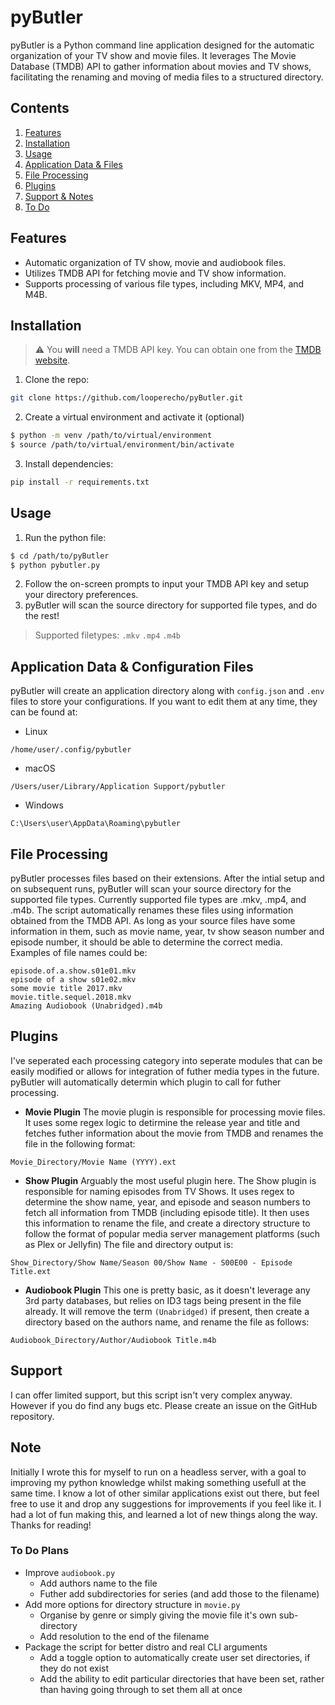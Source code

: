 # pyButler
pyButler is a Python command line application designed for the automatic organization of your TV show and movie files. It leverages The Movie Database (TMDB) API to gather information about movies and TV shows, facilitating the renaming and moving of media files to a structured directory.  


## Contents
1. [Features](#features)
2. [Installation](#installation)
3. [Usage](#usage)
4. [Application Data & Files](#application-data--configuration-files)
5. [File Processing](#file-processing)
6. [Plugins](#plugins)
7. [Support & Notes](#support)
8. [To Do](#to-do-plans)

## Features
* Automatic organization of TV show, movie and audiobook files.
* Utilizes TMDB API for fetching movie and TV show information.
* Supports processing of various file types, including MKV, MP4, and M4B.


## Installation
> ⚠️ You **will** need a TMDB API key. You can obtain one from the [TMDB website](https://developer.themoviedb.org/docs/getting-started).
1. Clone the repo:
```bash
git clone https://github.com/looperecho/pyButler.git
```
2. Create a virtual environment and activate it (optional)
```bash
$ python -m venv /path/to/virtual/environment
$ source /path/to/virtual/environment/bin/activate
```
3. Install dependencies:
```bash
pip install -r requirements.txt
```

## Usage
1. Run the python file:
```bash
$ cd /path/to/pyButler  
$ python pybutler.py
```
2. Follow the on-screen prompts to input your TMDB API key and setup your directory preferences.
3. pyButler will scan the source directory for supported file types, and do the rest!  
> Supported filetypes: `.mkv` `.mp4` `.m4b`

## Application Data & Configuration Files
pyButler will create an application directory along with `config.json` and `.env` files to store your configurations. If you want to edit them at any time, they can be found at:
* Linux
```
/home/user/.config/pybutler
```
* macOS
```
/Users/user/Library/Application Support/pybutler
```
* Windows
```
C:\Users\user\AppData\Roaming\pybutler
```

## File Processing
pyButler processes files based on their extensions. After the intial setup and on subsequent runs, pyButler will scan your source directory for the supported file types. Currently supported file types are .mkv, .mp4, and .m4b.
The script automatically renames these files using information obtained from the TMDB API. As long as your source files have some information in them, such as movie name, year, tv show season number and episode number, it should be able to determine the correct media.  
Examples of file names could be:

```
episode.of.a.show.s01e01.mkv
episode of a show s01e02.mkv
some movie title 2017.mkv
movie.title.sequel.2018.mkv
Amazing Audiobook (Unabridged).m4b
```

## Plugins
I've seperated each processing category into seperate modules that can be easily modified or allows for integration of futher media types in the future.
pyButler will automatically determin which plugin to call for futher processing.

* **Movie Plugin**
The movie plugin is responsible for processing movie files. It uses some regex logic to detirmine the release year and title and fetches futher information about the movie from TMDB and renames the file in the following format:
```
Movie_Directory/Movie Name (YYYY).ext
```

* **Show Plugin**
Arguably the most useful plugin here. The Show plugin is responsible for naming episodes from TV Shows. It uses regex to determine the show name, year, and episode and season numbers to fetch all information from TMDB (including episode title). It then uses this information to rename the file, and create a directory structure to follow the format of popular media server management platforms (such as Plex or Jellyfin)
The file and directory output is:  
```
Show_Directory/Show Name/Season 00/Show Name - S00E00 - Episode Title.ext
```

* **Audiobook Plugin**
This one is pretty basic, as it doesn't leverage any 3rd party databases, but relies on ID3 tags being present in the file already. It will remove the term `(Unabridged)` if present, then create a directory based on the authors name, and rename the file as follows:
```
Audiobook_Directory/Author/Audiobook Title.m4b
```


## Support
I can offer limited support, but this script isn't very complex anyway. However if you do find any bugs etc. Please create an issue on the GitHub repository.

## Note
Initially I wrote this for myself to run on a headless server, with a goal to improving my python knowledge whilst making something usefull at the same time. I know a lot of other similar applications exist out there, but feel free to use it and drop any suggestions for improvements if you feel like it. I had a lot of fun making this, and learned a lot of new things along the way. Thanks for reading!

### To Do Plans
* Improve `audiobook.py`
	* Add authors name to the file
	* Futher add subdirectories for series (and add those to the filename)
* Add more options for directory structure in `movie.py`
	* Organise by genre or simply giving the movie file it's own sub-directory
	* Add resolution to the end of the filename
* Package the script for better distro and real CLI arguments
    * Add a toggle option to automatically create user set directories, if they do not exist
    * Add the ability to edit particular directories that have been set, rather than having going through to set them all at once